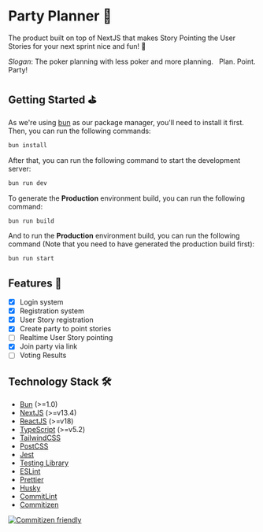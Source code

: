 # Party Planner 🎉

The product built on top of NextJS that makes Story Pointing the User Stories for your next sprint nice and fun! 🎉

_Slogan_: The poker planning with less poker and more planning. &nbsp; Plan. Point. Party!

## Getting Started ⛳️

As we're using [bun](https://bun.sh/) as our package manager, you'll need to install it first. Then, you can run
the following commands:

```bash
bun install
```

After that, you can run the following command to start the development server:

```bash
bun run dev
```

To generate the **Production** environment build, you can run the following command:

```bash
bun run build
```

And to run the **Production** environment build, you can run the following command (Note that you need to have generated
the production build first):

```bash
bun run start
```

## Features 🎨

- [x] Login system
- [x] Registration system
- [x] User Story registration
- [x] Create party to point stories
- [ ] Realtime User Story pointing
- [x] Join party via link
- [ ] Voting Results

## Technology Stack 🛠

- [Bun](https://bun.sh) (>=1.0)
- [NextJS](https://nextjs.org/) (>=v13.4)
- [ReactJS](https://reactjs.org/) (>=v18)
- [TypeScript](https://www.typescriptlang.org/) (>=v5.2)
- [TailwindCSS](https://tailwindcss.com/)
- [PostCSS](https://postcss.org/)
- [Jest](https://jestjs.io/)
- [Testing Library](https://testing-library.com/)
- [ESLint](https://eslint.org/)
- [Prettier](https://prettier.io/)
- [Husky](https://typicode.github.io/husky/#/)
- [CommitLint](https://commitlint.js.org/)
- [Commitizen](https://github.com/commitizen)

[![Commitizen friendly](https://img.shields.io/badge/commitizen-friendly-brightgreen.svg)](http://commitizen.github.io/cz-cli/)
